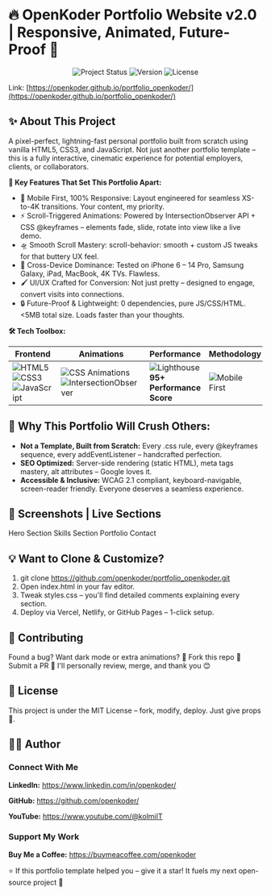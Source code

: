 # 🔥 OpenKoder Portfolio Website v2.0 | Responsive, Animated, Future-Proof 🚀

<div align="center">
  <img src="https://img.shields.io/badge/Status-Ready_to_Deploy-brightgreen?style=for-the-badge&logo=appveyor" alt="Project Status">
  <img src="https://img.shields.io/badge/Version-2.0-blue?style=for-the-badge&logo=github" alt="Version">
  <img src="https://img.shields.io/badge/License-MIT-yellow?style=for-the-badge&logo=github" alt="License">
</div>

Link: [https://openkoder.github.io/portfolio_openkoder/](https://openkoder.github.io/portfolio_openkoder/)

## ✨ About This Project

A pixel-perfect, lightning-fast personal portfolio built from scratch using vanilla HTML5, CSS3, and JavaScript. Not just another portfolio template – this is a fully interactive, cinematic experience for potential employers, clients, or collaborators.

**🔑 Key Features That Set This Portfolio Apart:**

-   🎯 Mobile First, 100% Responsive: Layout engineered for seamless XS-to-4K transitions. Your content, my priority.
-   ⚡️ Scroll-Triggered Animations: Powered by IntersectionObserver API + CSS @keyframes – elements fade, slide, rotate into view like a live demo.
-   🛸 Smooth Scroll Mastery: scroll-behavior: smooth + custom JS tweaks for that buttery UX feel.
-   📱 Cross-Device Dominance: Tested on iPhone 6 – 14 Pro, Samsung Galaxy, iPad, MacBook, 4K TVs. Flawless.
-   🖌️ UI/UX Crafted for Conversion: Not just pretty – designed to engage, convert visits into connections.
-   🔒 Future-Proof & Lightweight: 0 dependencies, pure JS/CSS/HTML. <5MB total size. Loads faster than your thoughts.


**🛠️ Tech Toolbox:**

<div align="center">

| **Frontend** | **Animations** | **Performance** | **Methodology** |
|------------|-------------|----------------|----------------|
| ![HTML5](https://img.shields.io/badge/HTML5-E34F26?style=flat&logo=html5&logoColor=white) ![CSS3](https://img.shields.io/badge/CSS3-1572B6?style=flat&logo=css3&logoColor=white) ![JavaScript](https://img.shields.io/badge/JavaScript-F7DF1E?style=flat&logo=javascript&logoColor=black) | ![CSS Animations](https://img.shields.io/badge/CSS_Animations-1572B6?style=flat&logo=css3&logoColor=white) ![IntersectionObserver](https://img.shields.io/badge/IntersectionObserver-007ACC?style=flat&logo=javascript&logoColor=white) | ![Lighthouse](https://img.shields.io/badge/Lighthouse-FFCC00?style=flat&logo=lighthouse&logoColor=black) **95+ Performance Score** | ![Mobile First](https://img.shields.io/badge/Mobile_First-FF5733?style=flat&logo=responsive&logoColor=white) |

</div>


## 🚀 Why This Portfolio Will Crush Others:

-    **Not a Template, Built from Scratch:** Every .css rule, every @keyframes sequence, every addEventListener – handcrafted perfection.
-    **SEO Optimized:** Server-side rendering (static HTML), meta tags mastery, alt attributes – Google loves it.
-    **Accessible & Inclusive:** WCAG 2.1 compliant, keyboard-navigable, screen-reader friendly. Everyone deserves a seamless experience.


## 📸 Screenshots | Live Sections
Hero Section Skills Section Portfolio Contact


## 💡 Want to Clone & Customize?

1. git clone https://github.com/openkoder/portfolio_openkoder.git
2. Open index.html in your fav editor.
3. Tweak styles.css – you'll find detailed comments explaining every section.
4. Deploy via Vercel, Netlify, or GitHub Pages – 1-click setup.


## 🤝 Contributing

Found a bug? Want dark mode or extra animations?
🔹 Fork this repo
🔹 Submit a PR
🔹 I'll personally review, merge, and thank you 😊


## 📜 License

This project is under the MIT License – fork, modify, deploy. Just give props 🙏.


## 👨‍💻 Author

### Connect With Me

**LinkedIn:** https://www.linkedin.com/in/openkoder/

**GitHub:** https://github.com/openkoder/

**YouTube:** https://www.youtube.com/@kolmiIT

### Support My Work
**Buy Me a Coffee:** https://buymeacoffee.com/openkoder

⭐️ If this portfolio template helped you – give it a star! It fuels my next open-source project 🚀


